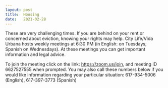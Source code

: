 ```yaml
---
layout: post
title:  Housing
date:   2021-02-28
---
```

These are very challenging times. If you are behind on your rent or concerned about eviction, knowing your rights may help. City Life/Vida Urbana hosts weekly meetings at 6:30 PM (in English: on Tuesdays; Spanish on Wednesdays). At these meetings you can get important information and legal advice.

To join the meeting click on the link: https://zoom.us/join, and meeting ID 6627527555 when prompted. You may also call these numbers below if you would like information regarding your particular situation: 617-934-5006 (English), 617-397-3773 (Spanish)



